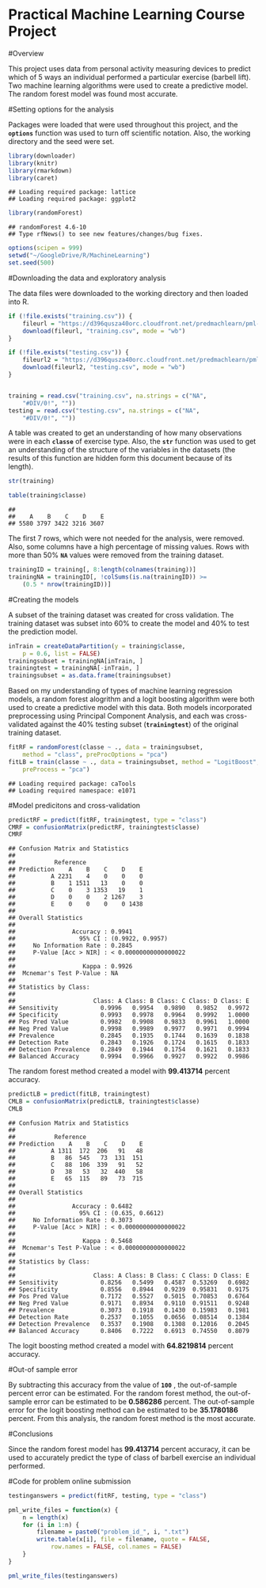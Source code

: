 # Practical Machine Learning Course Project

#Overview

This project uses data from personal activity measuring devices to predict which of 5 ways an individual performed a particular exercise (barbell lift). Two machine learning algorithms were used to create a predictive model. The random forest model was found most accurate.

#Setting options for the analysis

Packages were loaded that were used throughout this project, and the **`options`** function was used to turn off scientific notation. Also, the working directory and the seed were set.


```r
library(downloader)
library(knitr)
library(rmarkdown)
library(caret)
```

```
## Loading required package: lattice
## Loading required package: ggplot2
```

```r
library(randomForest)
```

```
## randomForest 4.6-10
## Type rfNews() to see new features/changes/bug fixes.
```

```r
options(scipen = 999)
setwd("~/GoogleDrive/R/MachineLearning")
set.seed(500)
```


#Downloading the data and exploratory analysis

The data files were downloaded to the working directory and then loaded into R.


```r
if (!file.exists("training.csv")) {
    fileurl = "https://d396qusza40orc.cloudfront.net/predmachlearn/pml-training.csv"
    download(fileurl, "training.csv", mode = "wb")
}

if (!file.exists("testing.csv")) {
    fileurl2 = "https://d396qusza40orc.cloudfront.net/predmachlearn/pml-testing.csv"
    download(fileurl2, "testing.csv", mode = "wb")
}


training = read.csv("training.csv", na.strings = c("NA", 
    "#DIV/0!", ""))
testing = read.csv("testing.csv", na.strings = c("NA", 
    "#DIV/0!", ""))
```

A table was created to get an understanding of how many observations were in each **`classe`** of exercise type. Also, the **`str`** function was used to get an understanding of the structure of the variables in the datasets (the results of this function are hidden form this document because of its length).


```r
str(training)
```


```r
table(training$classe)
```

```
## 
##    A    B    C    D    E 
## 5580 3797 3422 3216 3607
```

The first 7 rows, which were not needed for the analysis, were removed. Also, some columns have a high percentage of missing values. Rows with more than 50% **`NA`** values were removed from the training dataset.


```r
trainingID = training[, 8:length(colnames(training))]
trainingNA = trainingID[, !colSums(is.na(trainingID)) >= 
    (0.5 * nrow(trainingID))]
```

#Creating the models

A subset of the training dataset was created for cross validation. The training dataset was subset into 60% to create the model and 40% to test the prediction model.


```r
inTrain = createDataPartition(y = training$classe, 
    p = 0.6, list = FALSE)
trainingsubset = trainingNA[inTrain, ]
trainingtest = trainingNA[-inTrain, ]
trainingsubset = as.data.frame(trainingsubset)
```

Based on my understanding of types of machine learning regression models, a random forest alogrithm and a logit boosting algorithm were both used to create a predictive model with this data. Both models incorporated preprocessing using Principal Component Analysis, and each was cross-validated against the 40% testing subset (**`trainingtest`**) of the original training dataset.


```r
fitRF = randomForest(classe ~ ., data = trainingsubset, 
    method = "class", preProcOptions = "pca")
fitLB = train(classe ~ ., data = trainingsubset, method = "LogitBoost", 
    preProcess = "pca")
```

```
## Loading required package: caTools
## Loading required namespace: e1071
```

#Model predicitons and cross-validation


```r
predictRF = predict(fitRF, trainingtest, type = "class")
CMRF = confusionMatrix(predictRF, trainingtest$classe)
CMRF
```

```
## Confusion Matrix and Statistics
## 
##           Reference
## Prediction    A    B    C    D    E
##          A 2231    4    0    0    0
##          B    1 1511   13    0    0
##          C    0    3 1353   19    1
##          D    0    0    2 1267    3
##          E    0    0    0    0 1438
## 
## Overall Statistics
##                                                
##                Accuracy : 0.9941               
##                  95% CI : (0.9922, 0.9957)     
##     No Information Rate : 0.2845               
##     P-Value [Acc > NIR] : < 0.00000000000000022
##                                                
##                   Kappa : 0.9926               
##  Mcnemar's Test P-Value : NA                   
## 
## Statistics by Class:
## 
##                      Class: A Class: B Class: C Class: D Class: E
## Sensitivity            0.9996   0.9954   0.9890   0.9852   0.9972
## Specificity            0.9993   0.9978   0.9964   0.9992   1.0000
## Pos Pred Value         0.9982   0.9908   0.9833   0.9961   1.0000
## Neg Pred Value         0.9998   0.9989   0.9977   0.9971   0.9994
## Prevalence             0.2845   0.1935   0.1744   0.1639   0.1838
## Detection Rate         0.2843   0.1926   0.1724   0.1615   0.1833
## Detection Prevalence   0.2849   0.1944   0.1754   0.1621   0.1833
## Balanced Accuracy      0.9994   0.9966   0.9927   0.9922   0.9986
```

The random forest method created a model with **99.413714** percent accuracy.


```r
predictLB = predict(fitLB, trainingtest)
CMLB = confusionMatrix(predictLB, trainingtest$classe)
CMLB
```

```
## Confusion Matrix and Statistics
## 
##           Reference
## Prediction    A    B    C    D    E
##          A 1311  172  206   91   48
##          B   86  545   73  131  151
##          C   88  106  339   91   52
##          D   38   53   32  440   58
##          E   65  115   89   73  715
## 
## Overall Statistics
##                                                
##                Accuracy : 0.6482               
##                  95% CI : (0.635, 0.6612)      
##     No Information Rate : 0.3073               
##     P-Value [Acc > NIR] : < 0.00000000000000022
##                                                
##                   Kappa : 0.5468               
##  Mcnemar's Test P-Value : < 0.00000000000000022
## 
## Statistics by Class:
## 
##                      Class: A Class: B Class: C Class: D Class: E
## Sensitivity            0.8256   0.5499   0.4587  0.53269   0.6982
## Specificity            0.8556   0.8944   0.9239  0.95831   0.9175
## Pos Pred Value         0.7172   0.5527   0.5015  0.70853   0.6764
## Neg Pred Value         0.9171   0.8934   0.9110  0.91511   0.9248
## Prevalence             0.3073   0.1918   0.1430  0.15983   0.1981
## Detection Rate         0.2537   0.1055   0.0656  0.08514   0.1384
## Detection Prevalence   0.3537   0.1908   0.1308  0.12016   0.2045
## Balanced Accuracy      0.8406   0.7222   0.6913  0.74550   0.8079
```

The logit boosting method created a model with **64.8219814** percent accuracy. 

#Out-of sample error

By subtracting this accuracy from the value of **`100`** , the out-of-sample percent error can be estimated. For the random forest method, the out-of-sample error can be estimated to be **0.586286** percent. The out-of-sample error for the logit boosting method can be estimated to be **35.1780186** percent. From this analysis, the random forest method is the most accurate. 

#Conclusions

Since the random forest model has **99.413714** percent accuracy, it can be used to accurately predict the type of class of barbell exercise an individual performed.


#Code for problem online submission


```r
testinganswers = predict(fitRF, testing, type = "class")

pml_write_files = function(x) {
    n = length(x)
    for (i in 1:n) {
        filename = paste0("problem_id_", i, ".txt")
        write.table(x[i], file = filename, quote = FALSE, 
            row.names = FALSE, col.names = FALSE)
    }
}

pml_write_files(testinganswers)
```
